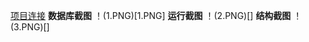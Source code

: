 [项目连接](https://github.com/1985773420/liubin/tree/master/datadisplay-master)
**数据库截图**
！(1.PNG)[1.PNG]
**运行截图**
！(2.PNG)[]
**结构截图**
！(3.PNG)[]
